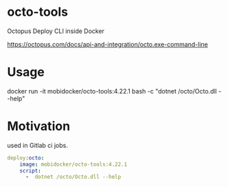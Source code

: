 # octo-tools

Octopus Deploy CLI inside Docker


https://octopus.com/docs/api-and-integration/octo.exe-command-line


# Usage

docker run -it mobidocker/octo-tools:4.22.1 bash -c "dotnet /octo/Octo.dll --help"


# Motivation

used in Gitlab ci jobs.

```yaml
deploy:octo:
    image: mobidocker/octo-tools:4.22.1
    script:
      -  dotnet /octo/Octo.dll --help
```